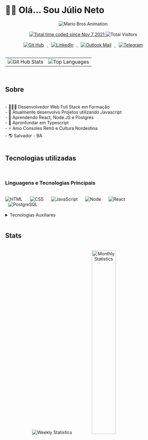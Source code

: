 # 👋🏽 Olá... Sou Júlio Neto

<div align="center">
  <img src="https://raw.githubusercontent.com/TheDudeThatCode/TheDudeThatCode/master/Assets/Mario_Gameplay.gif" alt="Mario Bros Animation">
</div>

<br/>

<div align="center">
  <a href="https://wakatime.com/@b6ba89af-07c9-4a6a-9899-e09f1eb166a8">
    <img src="https://wakatime.com/badge/user/b6ba89af-07c9-4a6a-9899-e09f1eb166a8.svg" alt="Total time coded since Nov 7 2021"/>
  </a>
  <img src="https://visitor-badge.glitch.me/badge?page_id=nettojulio.nettojulio" alt="Total Visitors">
</div>

<br/>

<div align="center">
  <a href="https://github.com/nettojulio" target="_blank">
    <img style="margin: auto 10px" src="https://img.shields.io/badge/GitHub-100000?style=for-the-badge&logo=github&logoColor=white" alt="Git Hub">
  </a>
  <a href="https://linkedin.com/in/juliocneto" target="_blank">
    <img style="margin: auto 10px" src="https://img.shields.io/badge/LinkedIn-0077B5?style=for-the-badge&logo=linkedin&logoColor=white" alt="LinkedIn">
  </a>
  <a href="mailto:juliocneto@outlook.com" target="_blank">
    <img style="margin: auto 10px" src="https://img.shields.io/badge/Microsoft_Outlook-0078D4?style=for-the-badge&logo=microsoft-outlook&logoColor=white" alt="Outlook Mail">
  </a>
  <a href="http://t.me/nettojulio" target="_blank">
    <img style="margin: auto 10px" src="https://img.shields.io/badge/Telegram-2CA5E0?style=for-the-badge&logo=telegram&logoColor=white" alt="Telegram">
  </a>
</div>

<br/>

<table align="center">
  <tr>
    <td>
      <div>
        <img src="https://github-readme-stats.vercel.app/api?username=nettojulio&count_private=true&show_icons=true&theme=merko" alt="Git Hub Stats" />
   </div>
 </td>
 <td>
   <div>
        <img src="https://github-readme-stats.vercel.app/api/top-langs/?username=nettojulio&theme=merko" alt="Top Languages" />
   </div>
 </td>
  </tr>
</table>

<br/>

<!-- <table>
  <tr>
    <td valign="top" width="50%">
      <div align="right">
        <a href="https://github.com/nettojulio/labs" target="_blank">
          <img src="https://github-readme-stats.vercel.app/api/pin/?username=nettojulio&repo=labs&theme=merko" alt="Repo">
        </a>
        <a href="https://github.com/nettojulio/labs" target="_blank">
          <img src="https://github-readme-stats.vercel.app/api/pin/?username=nettojulio&repo=labs&theme=merko" alt="Repo">
        </a>
        <a href="https://github.com/nettojulio/labs" target="_blank">
          <img src="https://github-readme-stats.vercel.app/api/pin/?username=nettojulio&repo=labs&theme=merko" alt="Repo">
        </a>
      </div>
    </td>
    <td valign="top" width="50%">
      <div align="left">
        <a href="https://github.com/nettojulio/labs" target="_blank">
          <img src="https://github-readme-stats.vercel.app/api/pin/?username=nettojulio&repo=labs&theme=merko" alt="Repo">
        </a>
        <a href="https://github.com/nettojulio/labs" target="_blank">
          <img src="https://github-readme-stats.vercel.app/api/pin/?username=nettojulio&repo=labs&theme=merko" alt="Repo">
        </a>
        <a href="https://github.com/nettojulio/labs" target="_blank">
          <img src="https://github-readme-stats.vercel.app/api/pin/?username=nettojulio&repo=labs&theme=merko" alt="Repo">
        </a>
      </div>
    </td>
  </tr>
</table> -->

## Sobre

<br/>

<div>
  - 🧑🏽‍💻 Desenvolvedor Web Full Stack em Formação <br/>
  - 🔭 Atualmente desenvolvo Projetos utilizando Javascript <br/>
  - 🌱 Aprendendo React, Node.JS e Postgres <br/>
  - 🎯 Apronfundar em Typescript <br/>
  - ⚡ Amo Consoles Retrô e Cultura Nordestina <br/>
  - 🌎 Salvador - BA <br/>
</div>

<br/>

## Tecnologias utilizadas

<br/>

### Linguagens e Tecnologias Principais

<br/>

<div>
  <img style="margin: 0 10px 0 0" src="https://img.shields.io/badge/HTML5-E34F26?style=for-the-badge&logo=html5&logoColor=white" alt="HTML">
  <img style="margin: 0 10px 0" src="https://img.shields.io/badge/CSS3-1572B6?style=for-the-badge&logo=css3&logoColor=white" alt="CSS">
  <img style="margin: 0 10px 0" src="https://img.shields.io/badge/JavaScript-323330?style=for-the-badge&logo=javascript&logoColor=F7DF1E" alt="JavaScript">
  <img style="margin: 0 10px 0" src="https://img.shields.io/badge/Node.js-339933?style=for-the-badge&logo=nodedotjs&logoColor=white" alt="Node">
  <img style="margin: 0 10px 0" src="https://img.shields.io/badge/React-20232A?style=for-the-badge&logo=react&logoColor=61DAFB" alt="React">
  <img style="margin: 0 10px 0" src="https://img.shields.io/badge/PostgreSQL-316192?style=for-the-badge&logo=postgresql&logoColor=white" alt="PostgreSQL">
</div>

<br/>

<details>
<summary>Tecnologias Auxiliares</summary>

<br/>

### Bibliotecas

<br/>

<div>
  <img style="margin: 0 10px 0 0" src="https://img.shields.io/badge/npm-CB3837?style=for-the-badge&logo=npm&logoColor=white" alt="NPM">
  <img style="margin: 0 10px 0" src="https://img.shields.io/badge/Express.js-000000?style=for-the-badge&logo=express&logoColor=white" alt="Express">
  <img style="margin: 0 10px 0" src="https://img.shields.io/badge/Swagger-85EA2D?style=for-the-badge&logo=Swagger&logoColor=white" alt="Swagger">
  <img style="margin: 0 10px 0" src="https://img.shields.io/badge/JWT-000000?style=for-the-badge&logo=JSON%20web%20tokens&logoColor=white" alt="JSON Web Token">
  <img style="margin: 0 10px 0" src="https://img.shields.io/badge/React_Router-CA4245?style=for-the-badge&logo=react-router&logoColor=white" alt="React Router DOM">
  <img style="margin: 0 10px 0" src="https://img.shields.io/badge/Material--UI-0081CB?style=for-the-badge&logo=material-ui&logoColor=white" alt="Material UI">
  <img style="margin: 0 10px 0" src="https://img.shields.io/badge/eslint-3A33D1?style=for-the-badge&logo=eslint&logoColor=white" alt="ES Lint">
</div>

<br/>

### Hosting

<br/>

<div>
  <img style="margin: 0 10px 0 0" src="https://img.shields.io/badge/Heroku-430098?style=for-the-badge&logo=heroku&logoColor=white" alt="Heroku">
  <img style="margin: 0 10px 0" src="https://img.shields.io/badge/Digital_Ocean-0080FF?style=for-the-badge&logo=DigitalOcean&logoColor=white" alt="Digital Ocean">
  <img style="margin: 0 10px 0" src="https://img.shields.io/badge/Cloudflare-F38020?style=for-the-badge&logo=Cloudflare&logoColor=white" alt="Cloudflare">
  <img style="margin: 0 10px 0" src="https://img.shields.io/badge/Supabase-181818?style=for-the-badge&logo=supabase&logoColor=white" alt="Supabase">
  <img style="margin: 0 10px 0" src="https://img.shields.io/badge/Netlify-00C7B7?style=for-the-badge&logo=netlify&logoColor=white" alt="Netlify">
  <img style="margin: 0 10px 0" src="https://img.shields.io/badge/Vercel-000000?style=for-the-badge&logo=vercel&logoColor=white" alt="Vercel">
</div>

<br/>

### SO's, IDE's e Utilitários

<br/>

<div>
  <img style="margin: 0 10px 0 0" src="https://img.shields.io/badge/Linux-FCC624?style=for-the-badge&logo=linux&logoColor=black" alt="Linux">
  <img style="margin: 0 10px 0" src="https://img.shields.io/badge/Windows-0078D6?style=for-the-badge&logo=windows&logoColor=white" alt="Windows">
  <img style="margin: 0 10px 0" src="https://img.shields.io/badge/Visual_Studio_Code-0078D4?style=for-the-badge&logo=visual%20studio%20code&logoColor=white" alt="VS Code">
  <img style="margin: 0 10px 0" src="https://img.shields.io/badge/Git-F05032?style=for-the-badge&logo=git&logoColor=white" alt="GIT">
  <img style="margin: 0 10px 0" src="https://img.shields.io/badge/GNU%20Bash-4EAA25?style=for-the-badge&logo=GNU%20Bash&logoColor=white" alt="Bash">
  <img style="margin: 0 10px 0" src="https://img.shields.io/badge/Insomnia-5849be?style=for-the-badge&logo=Insomnia&logoColor=white" alt="Insomnia">
</div>

<br/>

</details>

<br/>

## Stats

<br/>

<div align="center">
  <img src="https://github-readme-stats.vercel.app/api/wakatime?username=nettojulio&theme=merko" alt="Weekly Statistics" />
  <img src="https://wakatime.com/share/@nettojulio/a1c4f183-173c-4cb2-8a7c-533d69e7bc13.svg" alt="Monthly Statistics" width="39%" /><br/>
  <!-- <img src="https://github-readme-streak-stats.herokuapp.com/?user=nettojulio&theme=merko" alt="Git Hub Stats" /><br/> -->
  <!-- <img src="https://spotify-github-profile.vercel.app/api/view?uid=nettojulio&cover_image=true&theme=default&bar_color=53b14f&bar_color_cover=true" alt="Spotify Status"/><br/> -->
</div>


<!--
**nettojulio/nettojulio** is a ✨ _special_ ✨ repository because its `README.md` (this file) appears on your GitHub profile.

Here are some ideas to get you started:

- 🔭 I’m currently working on ...
- 🌱 I’m currently learning ...
- 👯 I’m looking to collaborate on ...
- 🤔 I’m looking for help with ...
- 💬 Ask me about ...
- 📫 How to reach me: ...
- 😄 Pronouns: ...
- ⚡ Fun fact: ...
-->
